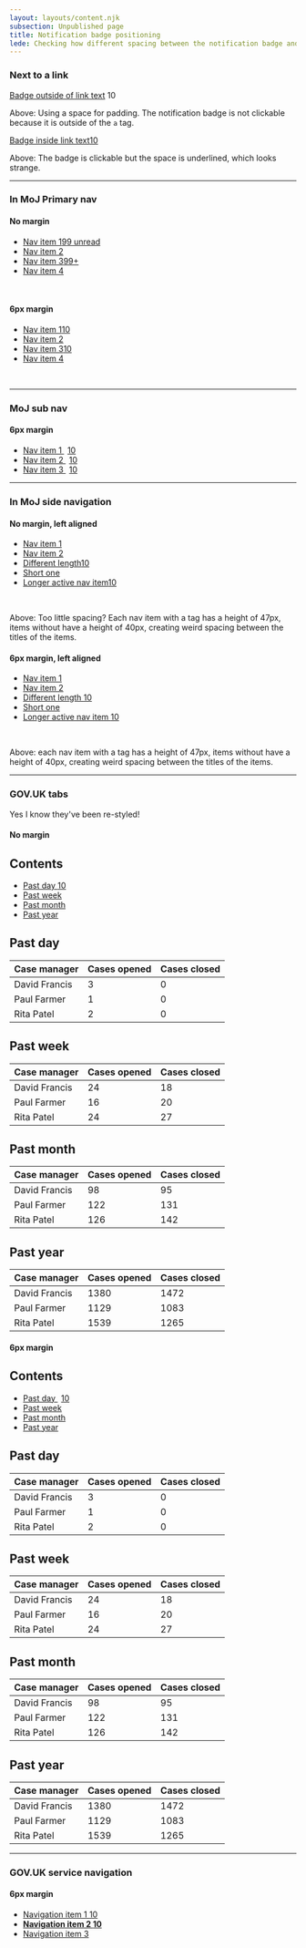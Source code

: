 ```yaml
---
layout: layouts/content.njk
subsection: Unpublished page
title: Notification badge positioning
lede: Checking how different spacing between the notification badge and other items makes them look associated, or not.
---
```


### Next to a link

<a href="#">Badge outside of link text</a> <span id="notifications" class="moj-notification-badge">10</span>
<p>Above: Using a space for padding. The notification badge is not clickable because it is outside of the <code>a</code> tag.</p>

<a href="#">Badge inside link text<span id="notifications" class="moj-notification-badge">10</span></a>
<p>Above: The badge is clickable but the space is underlined, which looks strange.</p>

<hr>

### In MoJ Primary nav

#### No margin

<div class="moj-primary-navigation">
  <div class="moj-primary-navigation__container">
    <div class="moj-primary-navigation__nav">
      <nav class="moj-primary-navigation" aria-label="Primary navigation">
        <ul class="moj-primary-navigation__list">
          <li class="moj-primary-navigation__item">
                        <a class="moj-primary-navigation__link" aria-current="page" href="#1" aria-describedby="messages-unread">Nav item 1<span id="notifications" class="moj-notification-badge"><span aria-hidden="true">9</span><span id="messages-unread" class="govuk-visually-hidden">9 unread</span></span></a>
          </li>
          <li class="moj-primary-navigation__item">
            <a class="moj-primary-navigation__link" href="#2">Nav item 2</a>
          </li>
          <li class="moj-primary-navigation__item">
            <a class="moj-primary-navigation__link" href="#3">Nav item 3<span id="notifications" class="moj-notification-badge">99+</span></a>
          </li>
          <li class="moj-primary-navigation__item">
            <a class="moj-primary-navigation__link" href="#3">Nav item 4</a>
          </li>
        </ul>
      </nav>
    </div>
  </div>
</div>

<br/>

#### 6px margin

<div class="moj-primary-navigation">
  <div class="moj-primary-navigation__container">
    <div class="moj-primary-navigation__nav">
      <nav class="moj-primary-navigation" aria-label="Primary navigation">
        <ul class="moj-primary-navigation__list">
          <li class="moj-primary-navigation__item">
            <a class="moj-primary-navigation__link" aria-current="page" href="#1">Nav item 1<span id="notifications" class="moj-notification-badge">10</span></a>
          </li>
          <li class="moj-primary-navigation__item">
            <a class="moj-primary-navigation__link" href="#2">Nav item 2</a>
          </li>
          <li class="moj-primary-navigation__item">
            <a class="moj-primary-navigation__link" href="#3">Nav item 3<span id="notifications" class="moj-notification-badge">10</span></a>
          </li>
          <li class="moj-primary-navigation__item">
            <a class="moj-primary-navigation__link" href="#3">Nav item 4</a>
          </li>
        </ul>
      </nav>
    </div>
  </div>
</div>

<br/>
<hr/>

### MoJ sub nav

#### 6px margin

<nav class="moj-sub-navigation" aria-label="Sub navigation">

  <ul class="moj-sub-navigation__list">
    <li class="moj-sub-navigation__item">
      <a class="moj-sub-navigation__link" href="#1">Nav item 1 <span id="notifications" class="moj-notification-badge" style="margin-left: 6px">10</span></a>
    </li>
    <li class="moj-sub-navigation__item">
      <a class="moj-sub-navigation__link" href="#2">Nav item 2 <span id="notifications" class="moj-notification-badge" style="margin-left: 6px">10</span></a>
    </li>
    <li class="moj-sub-navigation__item">
      <a class="moj-sub-navigation__link" aria-current="page" href="#3">Nav item 3 <span id="notifications" class="moj-notification-badge" style="margin-left: 6px">10</span></a>
    </li>
  </ul>
</nav>

<hr/>

### In MoJ side navigation

#### No margin, left aligned

<div class="govuk-grid-row">
  <div class="govuk-grid-column-one-third">
    <nav class="moj-side-navigation" aria-label="Side navigation">
      <ul class="moj-side-navigation__list">
        <li class="moj-side-navigation__item">
          <a href="#1" aria-current="location">Nav item 1</a>
        </li>
        <li class="moj-side-navigation__item">
          <a href="#2">Nav item 2</a>
        </li>
        <li class="moj-side-navigation__item">
          <a href="#3">Different length<span id="notifications" class="moj-notification-badge">10</span></a>
        </li>
        <li class="moj-side-navigation__item">
          <a href="#3">Short one</a>
        </li>
        <li class="moj-side-navigation__item moj-side-navigation__item--active">
          <a href="#3">Longer active nav item<span id="notifications" class="moj-notification-badge">10</span></a>
        </li>
      </ul>
    </nav>
  </div>
</div>

<br/>
<p>Above: Too little spacing? Each nav item with a tag has a height of 47px, items without have a height of 40px, creating weird spacing between the titles of the items.</p>

#### 6px margin, left aligned

<div class="govuk-grid-row">
  <div class="govuk-grid-column-one-third">
    <nav class="moj-side-navigation" aria-label="Side navigation">
      <ul class="moj-side-navigation__list">
        <li class="moj-side-navigation__item">
          <a href="#1" aria-current="location">Nav item 1</a>
        </li>
        <li class="moj-side-navigation__item">
          <a href="#2">Nav item 2</a>
        </li>
        <li class="moj-side-navigation__item">
          <a href="#3">Different length <span id="notifications" class="moj-notification-badge">10</span></a>
        </li>
        <li class="moj-side-navigation__item">
          <a href="#3">Short one</a>
        </li>
        <li class="moj-side-navigation__item moj-side-navigation__item--active">
          <a href="#3">Longer active nav item <span id="notifications" class="moj-notification-badge">10</span></a>
        </li>
      </ul>
    </nav>
  </div>
</div>

<br/>
<p>Above: each nav item with a tag has a height of 47px, items without have a height of 40px, creating weird spacing between the titles of the items.</p>

<hr/>

### GOV.UK tabs

<p>Yes I know they've been re-styled!</p>

#### No margin

<div class="govuk-tabs" data-module="govuk-tabs">
  <h2 class="govuk-tabs__title">
    Contents
  </h2>
  <ul class="govuk-tabs__list">
    <li class="govuk-tabs__list-item govuk-tabs__list-item--selected">
      <a class="govuk-tabs__tab" href="#past-day">
        Past day
        <span id="notifications" class="moj-notification-badge">10</span>
      </a>
    </li>
    <li class="govuk-tabs__list-item">
      <a class="govuk-tabs__tab" href="#past-week">
        Past week
      </a>
    </li>
    <li class="govuk-tabs__list-item">
      <a class="govuk-tabs__tab" href="#past-month">
        Past month
      </a>
    </li>
    <li class="govuk-tabs__list-item">
      <a class="govuk-tabs__tab" href="#past-year">
        Past year
      </a>
    </li>
  </ul>
  <div class="govuk-tabs__panel" id="past-day">
    <h2 class="govuk-heading-l">Past day</h2>
    <table class="govuk-table">
      <thead class="govuk-table__head">
        <tr class="govuk-table__row">
          <th scope="col" class="govuk-table__header">Case manager</th>
          <th scope="col" class="govuk-table__header">Cases opened</th>
          <th scope="col" class="govuk-table__header">Cases closed</th>
        </tr>
      </thead>
      <tbody class="govuk-table__body">
        <tr class="govuk-table__row">
          <td class="govuk-table__cell">David Francis</td>
          <td class="govuk-table__cell">3</td>
          <td class="govuk-table__cell">0</td>
        </tr>
        <tr class="govuk-table__row">
          <td class="govuk-table__cell">Paul Farmer</td>
          <td class="govuk-table__cell">1</td>
          <td class="govuk-table__cell">0</td>
        </tr>
        <tr class="govuk-table__row">
          <td class="govuk-table__cell">Rita Patel</td>
          <td class="govuk-table__cell">2</td>
          <td class="govuk-table__cell">0</td>
        </tr>
      </tbody>
    </table>
  </div>
  <div class="govuk-tabs__panel govuk-tabs__panel--hidden" id="past-week">
    <h2 class="govuk-heading-l">Past week</h2>
    <table class="govuk-table">
      <thead class="govuk-table__head">
        <tr class="govuk-table__row">
          <th scope="col" class="govuk-table__header">Case manager</th>
          <th scope="col" class="govuk-table__header">Cases opened</th>
          <th scope="col" class="govuk-table__header">Cases closed</th>
        </tr>
      </thead>
      <tbody class="govuk-table__body">
        <tr class="govuk-table__row">
          <td class="govuk-table__cell">David Francis</td>
          <td class="govuk-table__cell">24</td>
          <td class="govuk-table__cell">18</td>
        </tr>
        <tr class="govuk-table__row">
          <td class="govuk-table__cell">Paul Farmer</td>
          <td class="govuk-table__cell">16</td>
          <td class="govuk-table__cell">20</td>
        </tr>
        <tr class="govuk-table__row">
          <td class="govuk-table__cell">Rita Patel</td>
          <td class="govuk-table__cell">24</td>
          <td class="govuk-table__cell">27</td>
        </tr>
      </tbody>
    </table>
  </div>
  <div class="govuk-tabs__panel govuk-tabs__panel--hidden" id="past-month">
    <h2 class="govuk-heading-l">Past month</h2>
    <table class="govuk-table">
      <thead class="govuk-table__head">
        <tr class="govuk-table__row">
          <th scope="col" class="govuk-table__header">Case manager</th>
          <th scope="col" class="govuk-table__header">Cases opened</th>
          <th scope="col" class="govuk-table__header">Cases closed</th>
        </tr>
      </thead>
      <tbody class="govuk-table__body">
        <tr class="govuk-table__row">
          <td class="govuk-table__cell">David Francis</td>
          <td class="govuk-table__cell">98</td>
          <td class="govuk-table__cell">95</td>
        </tr>
        <tr class="govuk-table__row">
          <td class="govuk-table__cell">Paul Farmer</td>
          <td class="govuk-table__cell">122</td>
          <td class="govuk-table__cell">131</td>
        </tr>
        <tr class="govuk-table__row">
          <td class="govuk-table__cell">Rita Patel</td>
          <td class="govuk-table__cell">126</td>
          <td class="govuk-table__cell">142</td>
        </tr>
      </tbody>
    </table>
  </div>
  <div class="govuk-tabs__panel govuk-tabs__panel--hidden" id="past-year">
    <h2 class="govuk-heading-l">Past year</h2>
    <table class="govuk-table">
      <thead class="govuk-table__head">
        <tr class="govuk-table__row">
          <th scope="col" class="govuk-table__header">Case manager</th>
          <th scope="col" class="govuk-table__header">Cases opened</th>
          <th scope="col" class="govuk-table__header">Cases closed</th>
        </tr>
      </thead>
      <tbody class="govuk-table__body">
        <tr class="govuk-table__row">
          <td class="govuk-table__cell">David Francis</td>
          <td class="govuk-table__cell">1380</td>
          <td class="govuk-table__cell">1472</td>
        </tr>
        <tr class="govuk-table__row">
          <td class="govuk-table__cell">Paul Farmer</td>
          <td class="govuk-table__cell">1129</td>
          <td class="govuk-table__cell">1083</td>
        </tr>
        <tr class="govuk-table__row">
          <td class="govuk-table__cell">Rita Patel</td>
          <td class="govuk-table__cell">1539</td>
          <td class="govuk-table__cell">1265</td>
        </tr>
      </tbody>
    </table>
  </div>
</div>

#### 6px margin

<div class="govuk-tabs" data-module="govuk-tabs">
  <h2 class="govuk-tabs__title">
    Contents
  </h2>
  <ul class="govuk-tabs__list">
    <li class="govuk-tabs__list-item govuk-tabs__list-item--selected">
      <a class="govuk-tabs__tab" href="#past-day">
        Past day
        <span id="notifications" class="moj-notification-badge" style="margin-left: 6px">10</span>
      </a>
    </li>
    <li class="govuk-tabs__list-item">
      <a class="govuk-tabs__tab" href="#past-week">
        Past week
      </a>
    </li>
    <li class="govuk-tabs__list-item">
      <a class="govuk-tabs__tab" href="#past-month">
        Past month
      </a>
    </li>
    <li class="govuk-tabs__list-item">
      <a class="govuk-tabs__tab" href="#past-year">
        Past year
      </a>
    </li>
  </ul>
  <div class="govuk-tabs__panel" id="past-day">
    <h2 class="govuk-heading-l">Past day</h2>
    <table class="govuk-table">
      <thead class="govuk-table__head">
        <tr class="govuk-table__row">
          <th scope="col" class="govuk-table__header">Case manager</th>
          <th scope="col" class="govuk-table__header">Cases opened</th>
          <th scope="col" class="govuk-table__header">Cases closed</th>
        </tr>
      </thead>
      <tbody class="govuk-table__body">
        <tr class="govuk-table__row">
          <td class="govuk-table__cell">David Francis</td>
          <td class="govuk-table__cell">3</td>
          <td class="govuk-table__cell">0</td>
        </tr>
        <tr class="govuk-table__row">
          <td class="govuk-table__cell">Paul Farmer</td>
          <td class="govuk-table__cell">1</td>
          <td class="govuk-table__cell">0</td>
        </tr>
        <tr class="govuk-table__row">
          <td class="govuk-table__cell">Rita Patel</td>
          <td class="govuk-table__cell">2</td>
          <td class="govuk-table__cell">0</td>
        </tr>
      </tbody>
    </table>
  </div>
  <div class="govuk-tabs__panel govuk-tabs__panel--hidden" id="past-week">
    <h2 class="govuk-heading-l">Past week</h2>
    <table class="govuk-table">
      <thead class="govuk-table__head">
        <tr class="govuk-table__row">
          <th scope="col" class="govuk-table__header">Case manager</th>
          <th scope="col" class="govuk-table__header">Cases opened</th>
          <th scope="col" class="govuk-table__header">Cases closed</th>
        </tr>
      </thead>
      <tbody class="govuk-table__body">
        <tr class="govuk-table__row">
          <td class="govuk-table__cell">David Francis</td>
          <td class="govuk-table__cell">24</td>
          <td class="govuk-table__cell">18</td>
        </tr>
        <tr class="govuk-table__row">
          <td class="govuk-table__cell">Paul Farmer</td>
          <td class="govuk-table__cell">16</td>
          <td class="govuk-table__cell">20</td>
        </tr>
        <tr class="govuk-table__row">
          <td class="govuk-table__cell">Rita Patel</td>
          <td class="govuk-table__cell">24</td>
          <td class="govuk-table__cell">27</td>
        </tr>
      </tbody>
    </table>
  </div>
  <div class="govuk-tabs__panel govuk-tabs__panel--hidden" id="past-month">
    <h2 class="govuk-heading-l">Past month</h2>
    <table class="govuk-table">
      <thead class="govuk-table__head">
        <tr class="govuk-table__row">
          <th scope="col" class="govuk-table__header">Case manager</th>
          <th scope="col" class="govuk-table__header">Cases opened</th>
          <th scope="col" class="govuk-table__header">Cases closed</th>
        </tr>
      </thead>
      <tbody class="govuk-table__body">
        <tr class="govuk-table__row">
          <td class="govuk-table__cell">David Francis</td>
          <td class="govuk-table__cell">98</td>
          <td class="govuk-table__cell">95</td>
        </tr>
        <tr class="govuk-table__row">
          <td class="govuk-table__cell">Paul Farmer</td>
          <td class="govuk-table__cell">122</td>
          <td class="govuk-table__cell">131</td>
        </tr>
        <tr class="govuk-table__row">
          <td class="govuk-table__cell">Rita Patel</td>
          <td class="govuk-table__cell">126</td>
          <td class="govuk-table__cell">142</td>
        </tr>
      </tbody>
    </table>
  </div>
  <div class="govuk-tabs__panel govuk-tabs__panel--hidden" id="past-year">
    <h2 class="govuk-heading-l">Past year</h2>
    <table class="govuk-table">
      <thead class="govuk-table__head">
        <tr class="govuk-table__row">
          <th scope="col" class="govuk-table__header">Case manager</th>
          <th scope="col" class="govuk-table__header">Cases opened</th>
          <th scope="col" class="govuk-table__header">Cases closed</th>
        </tr>
      </thead>
      <tbody class="govuk-table__body">
        <tr class="govuk-table__row">
          <td class="govuk-table__cell">David Francis</td>
          <td class="govuk-table__cell">1380</td>
          <td class="govuk-table__cell">1472</td>
        </tr>
        <tr class="govuk-table__row">
          <td class="govuk-table__cell">Paul Farmer</td>
          <td class="govuk-table__cell">1129</td>
          <td class="govuk-table__cell">1083</td>
        </tr>
        <tr class="govuk-table__row">
          <td class="govuk-table__cell">Rita Patel</td>
          <td class="govuk-table__cell">1539</td>
          <td class="govuk-table__cell">1265</td>
        </tr>
      </tbody>
    </table>
  </div>
</div>

<hr/>

### GOV.UK service navigation

#### 6px margin

<div class="govuk-service-navigation"
  data-module="govuk-service-navigation">
  <div class="govuk-width-container">
    <div class="govuk-service-navigation__container">
      <nav aria-label="Menu" class="govuk-service-navigation__wrapper">
        <button type="button" class="govuk-service-navigation__toggle govuk-js-service-navigation-toggle" aria-controls="navigation" hidden>
          Menu
        </button>
        <ul class="govuk-service-navigation__list" id="navigation">
          <li class="govuk-service-navigation__item">
            <a class="govuk-service-navigation__link" href="#">
              Navigation item 1
              <span id="notifications" class="moj-notification-badge">10</span>
            </a>
          </li>
          <li class="govuk-service-navigation__item govuk-service-navigation__item--active">
            <a class="govuk-service-navigation__link" href="#" aria-current="true">
              <strong class="govuk-service-navigation__active-fallback">Navigation item 2 <span id="notifications" class="moj-notification-badge">10</span></strong>
            </a>
          </li>
          <li class="govuk-service-navigation__item">
            <a class="govuk-service-navigation__link" href="#">
              Navigation item 3
            </a>
          </li>
        </ul>
      </nav>
    </div>
  </div>
</div>

